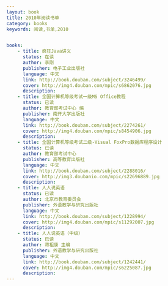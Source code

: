 ```yaml
---
layout: book
title: 2010年阅读书单
category: books
keywords: 阅读,书单,2010


books: 
    - title: 疯狂Java讲义
      status: 在读
      author: 李刚
      publisher: 电子工业出版社
      language: 中文
      link: http://book.douban.com/subject/3246499/
      cover: http://img4.douban.com/mpic/s6862076.jpg
      description: 
    - title: 全国计算机等级考试一级MS Office教程
      status: 已读
      author: 教育部考试中心 编 
      publisher: 南开大学出版社
      language: 中文
      link: http://book.douban.com/subject/2274261/
      cover: http://img4.douban.com/mpic/s8454906.jpg
      description:      
    - title: 全国计算机等级考试二级-Visual FoxPro数据库程序设计
      status: 已读
      author: 教育部考试中心
      publisher: 高等教育出版社
      language: 中文
      link: http://book.douban.com/subject/2288016/
      cover: http://img3.doubanio.com/mpic/s22696889.jpg
      description:            
    - title: 人人说英语
      status: 已读
      author: 北京市教育委员会 
      publisher: 外语教学与研究出版社
      language: 中文
      link: http://book.douban.com/subject/1228994/
      cover: http://img4.douban.com/mpic/s11292007.jpg
      description:       
    - title: 人人说英语（中级）
      status: 已读
      author: 蒋祖康 主编
      publisher: 外语教学与研究出版社
      language: 中文
      link: http://book.douban.com/subject/1242441/
      cover: http://img4.douban.com/mpic/s6225087.jpg
      description:       
---
```


